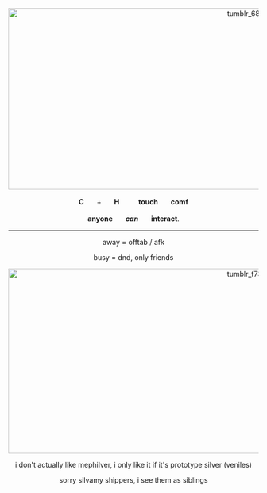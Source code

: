 <div align="center">


<img width="1280" height="365" alt="tumblr_68da491daddeb92d3e13d98d5b131233_d07c1d26_1280" src="https://github.com/user-attachments/assets/f7e07d60-11d3-43c0-bc23-615f3a2662b0" />


**C**ㅤㅤ+ㅤㅤ**H**ㅤㅤㅤ**touch**ㅤㅤ**comf**


**anyone**ㅤㅤ***can***ㅤㅤ**interact**.





---





away = offtab / afk



busy = dnd, only friends


<img width="1280" height="372" alt="tumblr_f7350072069f8adad8fc5ebca0e22086_34f48336_1280" src="https://github.com/user-attachments/assets/69c348e3-602f-4163-b199-845bbc077f76" />

i don't actually like mephilver, i only like it if it's prototype silver (veniles)


sorry silvamy shippers, i see them as siblings

</div>
